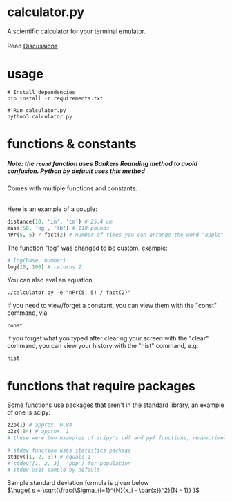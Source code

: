 # calculator.py
A scientific calculator for your terminal emulator. <br/> <br/>
Read [Discussions](https://github.com/xyzpw/calculator.py/discussions/2)
# usage

```console
# Install dependencies
pip install -r requirements.txt

# Run calculator.py
python3 calculator.py
```
# functions & constants
##### Note: the `round` function uses Bankers Rounding method to avoid confusion. Python by default uses this method

Comes with multiple functions and constants. <br> <br>

Here is an example of a couple:
```python
distance(10, 'in', 'cm') # 25.4 cm
mass(50, 'kg', 'lb') # 110 pounds
nPr(5, 5) / fact(2) # number of times you can arrange the word "apple"
```
The function "log" was changed to be custom, example:
```python
# log(base, number)
log(10, 100) # returns 2
```
You can also eval an equation
```console
./calculator.py -e "nPr(5, 5) / fact(2)"
```
If you need to view/forget a constant, you can view them with the "const" command, via
```console
const
```
if you forget what you typed after clearing your screen with the "clear" command, you can view your history with the "hist" command, e.g.
```console
hist
```
# functions that require packages
Some functions use packages that aren't in the standard library, an example of one is scipy:
```python
z2p(1) # approx. 0.84
p2z(.84) # approx. 1
# these were two examples of scipy's cdf and ppf functions, respectively
```
```python
# stdev function uses statistics package
stdev([1, 2, 3]) # equals 1
# stdev([1, 2, 3], 'pop') for population
# stdev uses sample by default
```
Sample standard deviation formula is given below <br>
$\huge{ s = \sqrt{\frac{\Sigma_{i=1}^{N}(x_i - \bar{x})^2}{N - 1}} }$

